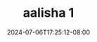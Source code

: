 --- 
title: "aalisha 1"
description: "video bokep aalisha 1 full full  "
date: 2024-07-06T17:25:12-08:00
file_code: "km3vhm9n9rue"
draft: false
cover: "lhoi5icva8gcsjl7.jpg"
tags: ["aalisha", "bokep-indo", "bokep-viral", "bokep-ig"]
length: 64
fld_id: "1483066"
foldername: "Aalisha  Jenifer"
categories: ["Aalisha  Jenifer"]
views: 0
---